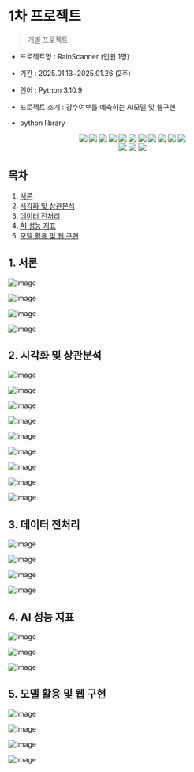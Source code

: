 # 1차 프로젝트
> 개별 프로젝트


- 프로젝트명 : RainScanner (인원 1명)
- 기간 : 2025.01.13~2025.01.26 (2주)
- 언어 : Python 3.10.9
- 프로젝트 소개 : 강수여부를 예측하는 AI모델 및 웹구현

- python library
<div align=center> 
  <img src="https://img.shields.io/badge/python-3776AB?style=for-the-badge&logo=python&logoColor=white"> 
  <img src="https://img.shields.io/badge/tensorflow--macos-FF6F00?style=for-the-badge&logo=tensorflow&logoColor=white">
  <img src="https://img.shields.io/badge/sklearn-55ff55?style=for-the-badge&logo=fastapi&logoColor=white">
  <img src="https://img.shields.io/badge/fastapi-FF0000?style=for-the-badge&logo=fastapi&logoColor=white">
  <img src="https://img.shields.io/badge/uvicorn-34495E?style=for-the-badge&logo=uvicorn&logoColor=white">
  <img src="https://img.shields.io/badge/matplotlib-11557C?style=for-the-badge&logo=matplotlib&logoColor=white">
  <img src="https://img.shields.io/badge/seaborn-008080?style=for-the-badge&logo=seaborn&logoColor=white">
  <img src="https://img.shields.io/badge/pandas-150458?style=for-the-badge&logo=pandas&logoColor=white">
  <img src="https://img.shields.io/badge/numpy-013243?style=for-the-badge&logo=numpy&logoColor=white">
  <img src="https://img.shields.io/badge/selenium-2E8B57?style=for-the-badge&logo=selenium&logoColor=white">
  <img src="https://img.shields.io/badge/bs4-D2691E?style=for-the-badge&logo=beautifulsoup&logoColor=white">
</div>
<div align=center> 
  <img src="https://img.shields.io/badge/bootstrap-7952B3?style=for-the-badge&logo=bootstrap&logoColor=white">
  <img src="https://img.shields.io/badge/html5-E34F26?style=for-the-badge&logo=html5&logoColor=white"> 
  <img src="https://img.shields.io/badge/css-1572B6?style=for-the-badge&logo=css3&logoColor=white">
</div>

## 목차
1. [서론](#1-서론)
2. [시각화 및 상관분석](#2-시각화-및-상관분석)
3. [데이터 전처리](#3-데이터-전처리)
4. [AI 성능 지표](#4-ai-성능-지표)
5. [모델 활용 및 웹 구현](#5-모델-활용-및-웹-구현)

## 1. 서론
![Image](https://github.com/user-attachments/assets/b4867489-ded3-4863-96d0-8ba12753cf7d)

![Image](https://github.com/user-attachments/assets/c5129de1-1a44-42f4-9dc5-21132072b870)

![Image](https://github.com/user-attachments/assets/ea4b15b4-fa7f-45af-80d2-fc433da21fa1)

![Image](https://github.com/user-attachments/assets/139e6f23-ebca-43a9-8476-561566fdd83a)

## 2. 시각화 및 상관분석
![Image](https://github.com/user-attachments/assets/c9b35125-2f7a-4a60-bfb5-4bc8b56e6778)

![Image](https://github.com/user-attachments/assets/9a769b1a-2c59-4f2d-97ea-b3336a5b98b0)

![Image](https://github.com/user-attachments/assets/d97a8344-97a5-41a2-b091-1c053c7eed3b)

![Image](https://github.com/user-attachments/assets/30b9880b-cd47-4eef-9242-66ecbfff4673)

![Image](https://github.com/user-attachments/assets/572f511d-a2df-41b4-806d-a5ccb0b966f7)

![Image](https://github.com/user-attachments/assets/10fb88fc-bb47-4fb4-81cc-604e90ad806b)

![Image](https://github.com/user-attachments/assets/5e3c7a3e-76ec-4f3d-b97d-2ddba465068c)

![Image](https://github.com/user-attachments/assets/e5b205cb-b195-48a9-a310-d6a8c03aa4fa)

![Image](https://github.com/user-attachments/assets/e2ad5150-f0ae-4f56-a1e0-f4591005a5bb)

## 3. 데이터 전처리

![Image](https://github.com/user-attachments/assets/ac7c2707-01a1-4281-a7ae-d3c2f31dee38)

![Image](https://github.com/user-attachments/assets/cf385243-000f-4455-b1a4-fd85f71a88de)

![Image](https://github.com/user-attachments/assets/58984d96-0634-4007-9ff5-406999b28143)

![Image](https://github.com/user-attachments/assets/d0a6ea36-4fcb-41c1-aaf6-84d65db33e0d)

## 4. AI 성능 지표

![Image](https://github.com/user-attachments/assets/b5aab4d6-8e12-421f-bc95-5bf8b3f5e2ba)

![Image](https://github.com/user-attachments/assets/516608d1-00e3-426b-9d5e-7a4b77bd89b5)

![Image](https://github.com/user-attachments/assets/e3f0bedd-97e6-4f18-9212-9e9ab11ed6b8)

## 5. 모델 활용 및 웹 구현

![Image](https://github.com/user-attachments/assets/0e43e1c5-fd9a-4d47-8795-d2ee33ed540b)

![Image](https://github.com/user-attachments/assets/718b02ce-a4c1-4547-8b6e-531118563f89)

![Image](https://github.com/user-attachments/assets/e4fb4e5a-4506-4293-810c-723bbb70d3bd)

![Image](https://github.com/user-attachments/assets/2bd0f726-47e1-4b36-8855-5699d3fe221a)
